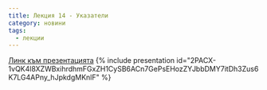 ```yaml
---
title: Лекция 14 - Указатели
category: новини
tags:
  - лекции
---
```


[Линк към презентацията](https://docs.google.com/presentation/d/1mpthRzcIGBp0STa4DhkRnQBY1TYwSATTqwu0Wh29sok/edit?usp=sharing)
{% include presentation id="2PACX-1vQK4l8XZWBxihrdhmFGxZH1CySB6ACn7GePsEHozZYJbbDMY7itDh3Zus6K7LG4APny_hJpkdgMKnlF" %}
